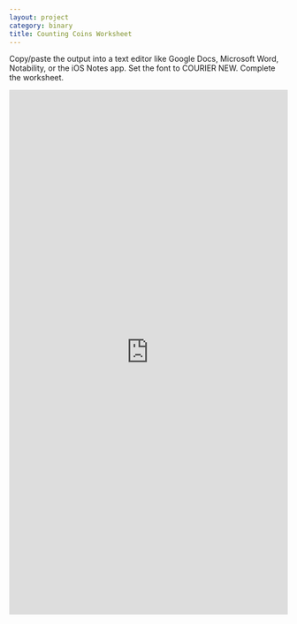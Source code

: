 ```yaml
---
layout: project
category: binary
title: Counting Coins Worksheet
---
```


Copy/paste the output into a text editor like Google Docs, Microsoft Word, Notability, or the iOS Notes app. Set the font to COURIER NEW. Complete the worksheet.
<div class="trinket_container">
<iframe src="https://trinket.io/embed/python3/4009d4288b?outputOnly=true&runOption=run&start=result" width="100%" height="950" frameborder="0" marginwidth="0" marginheight="0" allowfullscreen> </iframe>
</div>
